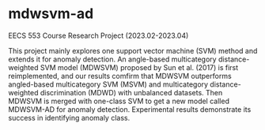 # mdwsvm-ad
EECS 553 Course Research Project (2023.02-2023.04)

This project mainly explores one support vector machine (SVM) method and extends it for anomaly detection. An angle-based multicategory distance-weighted SVM model (MDWSVM) proposed by Sun et al. (2017) is first reimplemented, and our results comfirm that MDWSVM outperforms angled-based multicategory SVM (MSVM) and multicategory distance-weighted discrimination (MDWD) with unbalanced datasets. Then MDWSVM is merged with one-class SVM to get a new model called MDWSVM-AD for anomaly detection. Experimental results demonstrate its success in identifying anomaly class.
